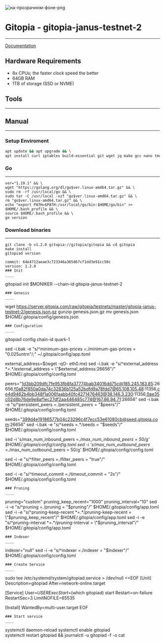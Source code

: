 
![на-прозрачном-фоне-png](https://user-images.githubusercontent.com/58205039/202901606-ce094fb7-23d9-40f2-9249-3a029c1d1d5c.png)

# Gitopia - gitopia-janus-testnet-2
____
[Documentation](https://docs.gitopia.com/installation/index.html)
## Hardware Requirements
+ 8x CPUs; the faster clock speed the better
+ 64GB RAM
+ 1TB of storage (SSD or NVME)

## Tools
____

## Manual
___

### Setup Enviroment
``` bash
apt update && apt upgrade && \
apt install curl iptables build-essential git wget jq make gcc nano tmux htop nvme-cli pkg-config libssl-dev libleveldb-dev tar clang bsdmainutils ncdu unzip libleveldb-dev -y
```
### Go
___
```
ver="1.19.1" && \
wget "https://golang.org/dl/go$ver.linux-amd64.tar.gz" && \
sudo rm -rf /usr/local/go && \
sudo tar -C /usr/local -xzf "go$ver.linux-amd64.tar.gz" && \
rm "go$ver.linux-amd64.tar.gz" && \
echo "export PATH=$PATH:/usr/local/go/bin:$HOME/go/bin" >> $HOME/.bash_profile && \
source $HOME/.bash_profile && \
go version
```
### Download binaries
___
```
git clone -b v1.2.0 gitopia://gitopia/gitopia && cd gitopia
make install
gitopiad version

commit: 64e4712aeae3c723346a365d67cf1dd3e91cc50c
version: 1.2.0
### Init
____
```
gitopiad init $MONIKER --chain-id gitopia-janus-testnet-2

```
### Genesis
____
```
wget https://server.gitopia.com/raw/gitopia/testnets/master/gitopia-janus-testnet-2/genesis.json.gz
gunzip genesis.json.gz
mv genesis.json $HOME/.gitopia/config/genesis.json
```
### Configuration
____
```
gitopiad config chain-id quark-1

sed -i.bak -e "s/^minimum-gas-prices *=.*/minimum-gas-prices = \"0.025untrn\"/;" ~/.gitopia/config/app.toml

external_address=$(wget -qO- eth0.me)
sed -i.bak -e "s/^external_address *=.*/external_address = \"$external_address:26656\"/" $HOME/.gitopia/config/config.toml

peers="1d3bb209dfc7fe953fb8fa37774bab34016dd75c@185.245.183.85:26656,f0a82f850a0da74c32836b125a52bdfd9a78fdd7@65.108.105.48:11356,ce4d9462b4bb348f1a006faabb40fc4271476463@38.146.3.230:11356,0ae35c02d8b76de9e8af1ec27df2aa446485c774@167.86.94.71:26656"
sed -i.bak -e "s/^persistent_peers *=.*/persistent_peers = \"$peers\"/" $HOME/.gitopia/config/config.toml

seeds="399d4e19186577b04c23296c4f7ecc53e61080cb@seed.gitopia.com:26656"
sed -i.bak -e "s/^seeds =.*/seeds = \"$seeds\"/" $HOME/.gitopia/config/config.toml

sed -i 's/max_num_inbound_peers =.*/max_num_inbound_peers = 50/g' $HOME/.gitopia/config/config.toml
sed -i 's/max_num_outbound_peers =.*/max_num_outbound_peers = 50/g' $HOME/.gitopia/config/config.toml

sed -i -e "s/^filter_peers *=.*/filter_peers = \"true\"/" $HOME/.gitopia/config/config.toml

sed -i -e "s/^timeout_commit *=.*/timeout_commit = \"2s\"/" $HOME/.gitopia/config/config.toml
```
### Pruning
____
```
pruning="custom"
pruning_keep_recent="1000"
pruning_interval="10"
sed -i -e "s/^pruning *=.*/pruning = \"$pruning\"/" $HOME/.gitopia/config/app.toml
sed -i -e "s/^pruning-keep-recent *=.*/pruning-keep-recent = \"$pruning_keep_recent\"/" $HOME/.gitopia/config/app.toml
sed -i -e "s/^pruning-interval *=.*/pruning-interval = \"$pruning_interval\"/" $HOME/.gitopia/config/app.toml
```
### Indexer 
____
```
indexer="null"
sed -i -e "s/^indexer *=.*/indexer = \"$indexer\"/" $HOME/.gitopia/config/config.toml
```
### Create Service
____
```
sudo tee /etc/systemd/system/gitopiad.service > /dev/null <<EOF
[Unit]
Description=gitopiad
After=network-online.target

[Service]
User=$USER
ExecStart=$(which gitopiad) start
Restart=on-failure
RestartSec=3
LimitNOFILE=65535

[Install]
WantedBy=multi-user.target
EOF
```
### Start service
____
```
systemctl daemon-reload
systemctl enable gitopiad   
systemctl restart gitopiad && journalctl -u gitopiad -f -o cat
```

